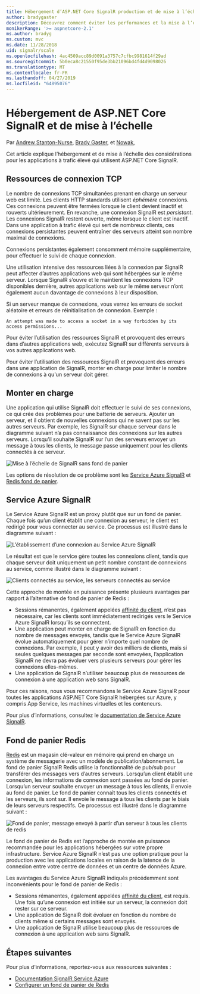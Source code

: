 ```yaml
---
title: Hébergement d’ASP.NET Core SignalR production et de mise à l’échelle
author: bradygaster
description: Découvrez comment éviter les performances et la mise à l’échelle des problèmes dans les applications qui utilisent ASP.NET Core SignalR.
monikerRange: '>= aspnetcore-2.1'
ms.author: bradyg
ms.custom: mvc
ms.date: 11/28/2018
uid: signalr/scale
ms.openlocfilehash: 4ac4509acc89d0091a3757c7cfbc9981614f29ad
ms.sourcegitcommit: 5b0eca8c21550f95de3bb21096bd4fd4d9098026
ms.translationtype: MT
ms.contentlocale: fr-FR
ms.lasthandoff: 04/27/2019
ms.locfileid: "64895076"
---
```

# <a name="aspnet-core-signalr-hosting-and-scaling"></a>Hébergement de ASP.NET Core SignalR et de mise à l’échelle

Par [Andrew Stanton-Nurse](https://twitter.com/anurse), [Brady Gaster](https://twitter.com/bradygaster), et [Nowak](https://github.com/tdykstra),

Cet article explique l’hébergement et de mise à l’échelle des considérations pour les applications à trafic élevé qui utilisent ASP.NET Core SignalR.

## <a name="tcp-connection-resources"></a>Ressources de connexion TCP

Le nombre de connexions TCP simultanées prenant en charge un serveur web est limité. Les clients HTTP standards utilisent *éphémère* connexions. Ces connexions peuvent être fermées lorsque le client devient inactif et rouverts ultérieurement. En revanche, une connexion SignalR est *persistant*. Les connexions SignalR restent ouverte, même lorsque le client est inactif. Dans une application à trafic élevé qui sert de nombreux clients, ces connexions persistantes peuvent entraîner des serveurs atteint son nombre maximal de connexions.

Connexions persistantes également consomment mémoire supplémentaire, pour effectuer le suivi de chaque connexion.

Une utilisation intensive des ressources liées à la connexion par SignalR peut affecter d’autres applications web qui sont hébergées sur le même serveur. Lorsque SignalR s’ouvre et le maintient les connexions TCP disponibles dernière, autres applications web sur le même serveur n’ont également aucun davantage de connexions à leur disposition.

Si un serveur manque de connexions, vous verrez les erreurs de socket aléatoire et erreurs de réinitialisation de connexion. Exemple :

```
An attempt was made to access a socket in a way forbidden by its access permissions...
```

Pour éviter l’utilisation des ressources SignalR et provoquent des erreurs dans d’autres applications web, exécutez SignalR sur différents serveurs à vos autres applications web.

Pour éviter l’utilisation des ressources SignalR et provoquent des erreurs dans une application de SignalR, monter en charge pour limiter le nombre de connexions à qu'un serveur doit gérer.

## <a name="scale-out"></a>Monter en charge

Une application qui utilise SignalR doit effectuer le suivi de ses connexions, ce qui crée des problèmes pour une batterie de serveurs. Ajouter un serveur, et il obtient de nouvelles connexions qui ne savent pas sur les autres serveurs. Par exemple, les SignalR sur chaque serveur dans le diagramme suivant n’a pas connaissance des connexions sur les autres serveurs. Lorsqu’il souhaite SignalR sur l’un des serveurs envoyer un message à tous les clients, le message passe uniquement pour les clients connectés à ce serveur.

![Mise à l’échelle de SignalR sans fond de panier](scale/_static/scale-no-backplane.png)

Les options de résolution de ce problème sont les [Service Azure SignalR](#azure-signalr-service) et [Redis fond de panier](#redis-backplane).

## <a name="azure-signalr-service"></a>Service Azure SignalR

Le Service Azure SignalR est un proxy plutôt que sur un fond de panier. Chaque fois qu’un client établit une connexion au serveur, le client est redirigé pour vous connecter au service. Ce processus est illustré dans le diagramme suivant :

![L’établissement d’une connexion au Service Azure SignalR](scale/_static/azure-signalr-service-one-connection.png)

Le résultat est que le service gère toutes les connexions client, tandis que chaque serveur doit uniquement un petit nombre constant de connexions au service, comme illustré dans le diagramme suivant :

![Clients connectés au service, les serveurs connectés au service](scale/_static/azure-signalr-service-multiple-connections.png)

Cette approche de montée en puissance présente plusieurs avantages par rapport à l’alternative de fond de panier de Redis :

* Sessions rémanentes, également appelées [affinité du client](/iis/extensions/configuring-application-request-routing-arr/http-load-balancing-using-application-request-routing#step-3---configure-client-affinity), n’est pas nécessaire, car les clients sont immédiatement redirigés vers le Service Azure SignalR lorsqu’ils se connectent.
* Une application peut monter en charge de SignalR en fonction du nombre de messages envoyés, tandis que le Service Azure SignalR évolue automatiquement pour gérer n’importe quel nombre de connexions. Par exemple, il peut y avoir des milliers de clients, mais si seules quelques messages par seconde sont envoyées, l’application SignalR ne devra pas évoluer vers plusieurs serveurs pour gérer les connexions elles-mêmes.
* Une application de SignalR n’utiliser beaucoup plus de ressources de connexion à une application web sans SignalR.

Pour ces raisons, nous vous recommandons le Service Azure SignalR pour toutes les applications ASP.NET Core SignalR hébergées sur Azure, y compris App Service, les machines virtuelles et les conteneurs.

Pour plus d’informations, consultez le [documentation de Service Azure SignalR](/azure/azure-signalr/signalr-overview).

## <a name="redis-backplane"></a>Fond de panier Redis

[Redis](https://redis.io/) est un magasin clé-valeur en mémoire qui prend en charge un système de messagerie avec un modèle de publication/abonnement. Le fond de panier SignalR Redis utilise la fonctionnalité de pub/sub pour transférer des messages vers d’autres serveurs. Lorsqu’un client établit une connexion, les informations de connexion sont passées au fond de panier. Lorsqu’un serveur souhaite envoyer un message à tous les clients, il envoie au fond de panier. Le fond de panier connaît tous les clients connectés et les serveurs, ils sont sur. Il envoie le message à tous les clients par le biais de leurs serveurs respectifs. Ce processus est illustré dans le diagramme suivant :

![Fond de panier, message envoyé à partir d’un serveur à tous les clients de redis](scale/_static/redis-backplane.png)

Le fond de panier de Redis est l’approche de montée en puissance recommandée pour les applications hébergées sur votre propre infrastructure. Service Azure SignalR n’est pas une option pratique pour la production avec les applications locales en raison de la latence de la connexion entre votre centre de données et un centre de données Azure.

Les avantages du Service Azure SignalR indiqués précédemment sont inconvénients pour le fond de panier de Redis :

* Sessions rémanentes, également appelées [affinité du client](/iis/extensions/configuring-application-request-routing-arr/http-load-balancing-using-application-request-routing#step-3---configure-client-affinity), est requis. Une fois qu’une connexion est initiée sur un serveur, la connexion doit rester sur ce serveur.
* Une application de SignalR doit évoluer en fonction du nombre de clients même si certains messages sont envoyés.
* Une application de SignalR utilise beaucoup plus de ressources de connexion à une application web sans SignalR.

## <a name="next-steps"></a>Étapes suivantes

Pour plus d'informations, reportez-vous aux ressources suivantes :

* [Documentation SignalR Service Azure](/azure/azure-signalr/signalr-overview)
* [Configurer un fond de panier de Redis](xref:signalr/redis-backplane)
